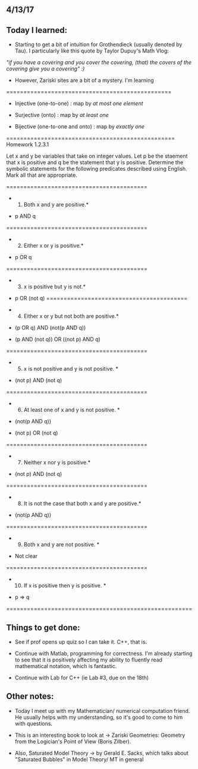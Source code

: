 ## 4/13/17

## Today I learned:

- Starting to get a bit of intuition for Grothendieck (usually denoted by Tau). I particularly like this quote by Taylor Dupuy's Math Vlog:

*"if you have a covering and you cover the covering, (that) the covers of the covering give you a covering" :)*


- However, Zariski sites are a bit of a mystery. I'm learning


================================================
- Injective (one-to-one) : map by *at most one element*

- Surjective (onto) : map by *at least one*

- Bijective (one-to-one and onto) : map by *exactly one*

=================================================
Homework 1.2.3.1 

Let x and y be variables that take on integer values. Let p be the staement that x is positive and q be the statement that y is positive. Determine the symbolic statements for the following predicates described using English. Mark all that are appropriate.

=========================================
* 1. Both x and y are positive.*

-  p AND q 

=========================================

* 2. Either x or y is positive.*

- p OR q 

=========================================

* 3. x is positive but y is not.*

- p OR (not q)
=========================================

* 4. Either x or y but not both are positive.*

- (p OR q) AND (not(p AND q))

- (p AND (not q)) OR ((not p) AND q)

=========================================

* 5. x is not positive and y is not positive. *

- (not p) AND (not q)

=========================================

* 6. At least one of x and y is not positive. * 

- (not(p AND q))

- (not p) OR (not q)

=========================================
* 7. Neither x nor y is positive.*

- (not p) AND (not q)

=========================================

* 8. It is not the case that both x and y are positive.*

- (not(p AND q))

=========================================

* 9. Both x and y are not positive. *

- Not clear 

=========================================

* 10. If x is positive then y is positive. *

- p => q 


======================================================

## Things to get done:

- See if prof opens up quiz so I can take it. C++, that is. 

- Continue with Matlab, programming for correctness. I'm already starting to see that it is positively affecting my
ability to fluently read mathematical notation, which is fantastic.

- Continue with Lab for C++ (ie Lab #3, due on the 18th)


## Other notes: 

- Today I meet up with my Mathematician/ numerical computation friend. He usually helps with my understanding, so it's good to come to him with questions.

- This is an interesting book to look at -> Zariski Geometries: Geometry from the Logician's Point of View (Boris Zilber).

- Also, Saturated Model Theory -> by Gerald E. Sacks, which talks about "Saturated Bubbles" in Model Theory/ MT in general
